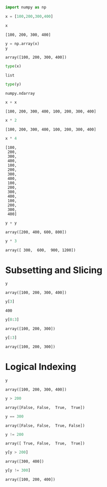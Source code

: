 

```python
import numpy as np
```


```python
x = [100,200,300,400]
```


```python
x
```




    [100, 200, 300, 400]




```python
y = np.array(x)
y
```




    array([100, 200, 300, 400])




```python
type(x)
```




    list




```python
type(y)
```




    numpy.ndarray




```python
x + x
```




    [100, 200, 300, 400, 100, 200, 300, 400]




```python
x * 2
```




    [100, 200, 300, 400, 100, 200, 300, 400]




```python
x * 4
```




    [100,
     200,
     300,
     400,
     100,
     200,
     300,
     400,
     100,
     200,
     300,
     400,
     100,
     200,
     300,
     400]




```python
y + y
```




    array([200, 400, 600, 800])




```python
y * 3
```




    array([ 300,  600,  900, 1200])



# Subsetting and Slicing 


```python
y
```




    array([100, 200, 300, 400])




```python
y[3]
```




    400




```python
y[0:3]
```




    array([100, 200, 300])




```python
y[:3]
```




    array([100, 200, 300])



# Logical Indexing


```python
y
```




    array([100, 200, 300, 400])




```python
y > 200
```




    array([False, False,  True,  True])




```python
y == 300
```




    array([False, False,  True, False])




```python
y != 200 
```




    array([ True, False,  True,  True])




```python
y[y > 200]
```




    array([300, 400])




```python
y[y != 300]
```




    array([100, 200, 400])




```python

```
